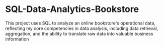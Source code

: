 # SQL-Data-Analytics-Bookstore
This project uses SQL to analyze an online bookstore's operational data, reflecting my core competencies in data analysis, including data retrieval, aggregation, and the ability to translate raw data into valuable business information
